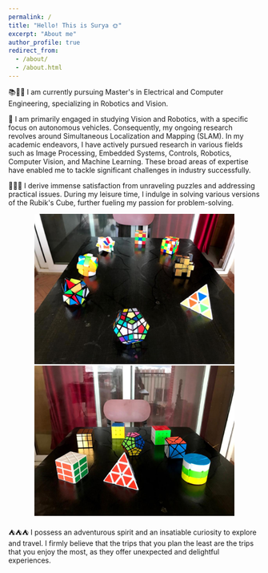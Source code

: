 ```yaml
---
permalink: /
title: "Hello! This is Surya 🌞"
excerpt: "About me"
author_profile: true
redirect_from: 
  - /about/
  - /about.html
---
```




📚📖📝
I am currently pursuing Master's in Electrical and Computer Engineering, specializing in Robotics and Vision.

🔬
I am primarily engaged in studying Vision and Robotics, with a specific focus on autonomous vehicles. Consequently, my ongoing research revolves around Simultaneous Localization and Mapping (SLAM). In my academic endeavors, I have actively pursued research in various fields such as Image Processing, Embedded Systems, Controls, Robotics, Computer Vision, and Machine Learning. These broad areas of expertise have enabled me to tackle significant challenges in industry successfully.

🧩🧩🧩
I derive immense satisfaction from unraveling puzzles and addressing practical issues. During my leisure time, I indulge in solving various versions of the Rubik's Cube, further fueling my passion for problem-solving.

<p align="center">
  <img src="images/cube1.jpeg" width="400" alt="Rubik's Cube 1">
  <img src="images/cube2.jpeg" width="400" alt="Rubik's Cube 2">
</p>

⛺⛺⛺
I possess an adventurous spirit and an insatiable curiosity to explore and travel. I firmly believe that the trips that you plan the least are the trips that you enjoy the most, as they offer unexpected and delightful experiences.